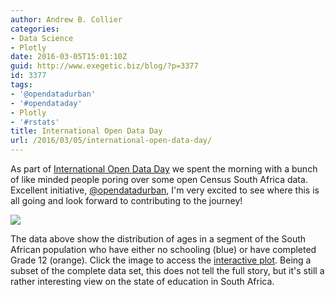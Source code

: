 ```yaml
---
author: Andrew B. Collier
categories:
- Data Science
- Plotly
date: 2016-03-05T15:01:10Z
guid: http://www.exegetic.biz/blog/?p=3377
id: 3377
tags:
- '@opendatadurban'
- '#opendataday'
- Plotly
- '#rstats'
title: International Open Data Day
url: /2016/03/05/international-open-data-day/
---
```


As part of [International Open Data Day](http://opendataday.org/) we spent the morning with a bunch of like minded people poring over some open Census South Africa data. Excellent initiative, [@opendatadurban](https://twitter.com/opendatadurban), I'm very excited to see where this is all going and look forward to contributing to the journey!

<img src="{{ site.baseurl }}/static/img/2016/03/age-education-kzn.png" >

The data above show the distribution of ages in a segment of the South African population who have either no schooling (blue) or have completed Grade 12 (orange). Click the image to access the [interactive plot](https://plot.ly/~collierab/457/count-vs-age/). Being a subset of the complete data set, this does not tell the full story, but it's still a rather interesting view on the state of education in South Africa.

